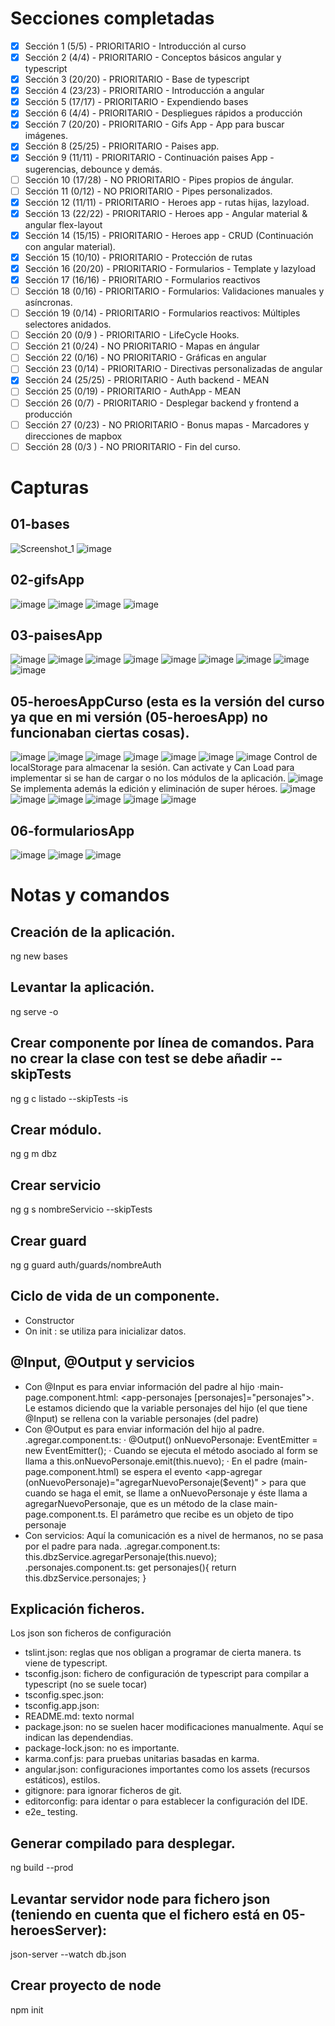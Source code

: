 # Secciones completadas
- [x] Sección 1 (5/5) - PRIORITARIO - Introducción al curso
- [x] Sección 2 (4/4) - PRIORITARIO - Conceptos básicos angular y typescript
- [x] Sección 3 (20/20) - PRIORITARIO - Base de typescript
- [x] Sección 4 (23/23) - PRIORITARIO - Introducción a angular
- [x] Sección 5 (17/17) - PRIORITARIO - Expendiendo bases
- [x] Sección 6 (4/4) - PRIORITARIO - Despliegues rápidos a producción
- [x] Sección 7 (20/20) - PRIORITARIO - Gifs App - App para buscar imágenes.
- [x] Sección 8 (25/25) - PRIORITARIO - Paises app. 
- [x] Sección 9 (11/11) - PRIORITARIO - Continuación paises App - sugerencias, debounce y demás.
- [ ] Sección 10 (17/28) - NO PRIORITARIO - Pipes propios de ángular.
- [ ] Sección 11 (0/12) - NO PRIORITARIO - Pipes personalizados.
- [x] Sección 12 (11/11) - PRIORITARIO - Heroes app - rutas hijas, lazyload.
- [x] Sección 13 (22/22) - PRIORITARIO - Heroes app - Angular material & angular flex-layout
- [x] Sección 14 (15/15) - PRIORITARIO - Heroes app - CRUD (Continuación con angular material).
- [x] Sección 15 (10/10) - PRIORITARIO - Protección de rutas
- [x] Sección 16 (20/20) - PRIORITARIO - Formularios - Template y lazyload
- [x] Sección 17 (16/16) - PRIORITARIO - Formularios reactivos
- [ ] Sección 18 (0/16) - PRIORITARIO - Formularios: Validaciones manuales y asíncronas.
- [ ] Sección 19 (0/14) - PRIORITARIO - Formularios reactivos: Múltiples selectores anidados.
- [ ] Sección 20 (0/9 ) - PRIORITARIO - LifeCycle Hooks.
- [ ] Sección 21 (0/24) - NO PRIORITARIO  - Mapas en ángular
- [ ] Sección 22 (0/16) - NO PRIORITARIO - Gráficas en angular
- [ ] Sección 23 (0/14) - PRIORITARIO - Directivas personalizadas de angular
- [x] Sección 24 (25/25) - PRIORITARIO - Auth backend - MEAN
- [ ] Sección 25 (0/19) - PRIORITARIO - AuthApp - MEAN
- [ ] Sección 26 (0/7) - PRIORITARIO - Desplegar backend y frontend a producción
- [ ] Sección 27 (0/23) - NO PRIORITARIO - Bonus mapas - Marcadores y direcciones de mapbox
- [ ] Sección 28 (0/3 ) - NO PRIORITARIO - Fin del curso.

# Capturas

## 01-bases
  ![Screenshot_1](https://user-images.githubusercontent.com/55620393/147700095-840390b4-983e-4b78-b3b0-5906cb9d00cf.png)
  ![image](https://user-images.githubusercontent.com/55620393/147700142-ae9e5903-f6c6-44ee-ae65-4d456fcc08cb.png)

## 02-gifsApp
  ![image](https://user-images.githubusercontent.com/55620393/147700395-2609db94-a897-44bf-bdd4-ea9e82730979.png)
  ![image](https://user-images.githubusercontent.com/55620393/147700409-e60c85dd-df76-4ced-a21a-e9224729cec4.png)
  ![image](https://user-images.githubusercontent.com/55620393/147700416-47e6e26b-ce91-4cd6-9031-52229e51cd81.png)
  ![image](https://user-images.githubusercontent.com/55620393/147700426-0359ed04-6cd0-4ec1-93b5-32c56dbead8e.png)

## 03-paisesApp  
  ![image](https://user-images.githubusercontent.com/55620393/147749562-ccf72320-81ba-47f3-b8a7-9b92b8da360e.png)
  ![image](https://user-images.githubusercontent.com/55620393/147749583-0f5896f3-f78b-495c-ad9e-36e0b7ddc2b0.png)
  ![image](https://user-images.githubusercontent.com/55620393/147749594-b2fb97aa-005f-42ea-aee2-d215eff27f19.png)
  ![image](https://user-images.githubusercontent.com/55620393/147749637-725ea7e5-3986-4c90-8b35-ccb16d0e2fa3.png)
  ![image](https://user-images.githubusercontent.com/55620393/147765217-ca8dc266-d99f-4e98-818f-610c6dc57809.png)
  ![image](https://user-images.githubusercontent.com/55620393/147765231-c94700c3-eb67-47ea-8542-5596f286107b.png)
  ![image](https://user-images.githubusercontent.com/55620393/147765263-620f1ca5-527b-4866-8b15-272fa8462b3d.png)
  ![image](https://user-images.githubusercontent.com/55620393/147765318-4724683c-44d3-46f6-be36-4e5760f8931e.png)
  ![image](https://user-images.githubusercontent.com/55620393/147765331-1b2fe52f-f7ac-4c7b-9535-961ee949590d.png)
  
## 05-heroesAppCurso (esta es la versión del curso ya que en mi versión (05-heroesApp) no funcionaban ciertas cosas).
  ![image](https://user-images.githubusercontent.com/55620393/148438953-8494fbe5-f846-4861-a0bb-57bb921ce0f7.png)
  ![image](https://user-images.githubusercontent.com/55620393/148438970-0149da81-f31a-4494-a18e-d62cc7f67fd2.png)
  ![image](https://user-images.githubusercontent.com/55620393/148438996-cceb4749-8375-4f80-b475-0e80b7310cc1.png)
  ![image](https://user-images.githubusercontent.com/55620393/148439020-907dfce6-1b18-40f3-8648-ad5c2c79bff3.png)
  ![image](https://user-images.githubusercontent.com/55620393/148439040-414b7dc2-a694-4099-9d91-6825148bcf3c.png)
  ![image](https://user-images.githubusercontent.com/55620393/148439073-1bff1e39-38dd-49df-a739-488cb692d346.png)
  ![image](https://user-images.githubusercontent.com/55620393/148439092-2c9000c2-dcfc-4a26-b6c1-7babdaeb7fd6.png)
  Control de localStorage para almacenar la sesión. Can activate y Can Load para implementar si se han de cargar o no los módulos de la aplicación.
  ![image](https://user-images.githubusercontent.com/55620393/148650237-0e393035-dc35-4a8a-bd07-fe3d25a0a7e6.png)
  Se implementa además la edición y eliminación de super héroes.
  ![image](https://user-images.githubusercontent.com/55620393/148650289-e8f9c80a-a21d-4e00-a7eb-29c17d0c5fac.png)
  ![image](https://user-images.githubusercontent.com/55620393/148650307-a6c720a4-6880-4e91-bb1e-beea4f0679ae.png)
  ![image](https://user-images.githubusercontent.com/55620393/148650309-e20a0e2c-8fd5-409d-b547-0b6de58e2f9f.png)
  ![image](https://user-images.githubusercontent.com/55620393/148650321-6b23656b-2b00-4fe4-8dfd-60a7dd512395.png)
  ![image](https://user-images.githubusercontent.com/55620393/148650330-e8448c04-f9be-4612-b7b7-980dcaf8cc56.png)
  ![image](https://user-images.githubusercontent.com/55620393/148650334-41354ace-3c55-4860-91c3-0d7294fa0fc5.png)
  
## 06-formulariosApp
![image](https://user-images.githubusercontent.com/55620393/149670337-d1b7ddfe-fb92-4a97-80c7-f4df1ef3a96c.png)
![image](https://user-images.githubusercontent.com/55620393/149670356-37b09fb9-f5d1-48d8-8cde-ecf1b8b550e5.png)
![image](https://user-images.githubusercontent.com/55620393/149670362-b5f59e9f-5748-40f2-a7c6-5927276edceb.png)

# Notas y comandos
## Creación de la aplicación.
ng new bases

## Levantar la aplicación.
ng serve -o

## Crear componente por línea de comandos. Para no crear la clase con test se debe añadir --skipTests
ng g c listado --skipTests -is

## Crear módulo.
ng g m dbz

## Crear servicio
ng g s nombreServicio --skipTests

## Crear guard
ng g guard auth/guards/nombreAuth

## Ciclo de vida de un componente.
- Constructor
- On init : se utiliza para inicializar datos.

## @Input, @Output y servicios
- Con @Input es para enviar información del padre al hijo
  ·main-page.component.html:
    <app-personajes [personajes]="personajes"></app-personajes>. Le estamos diciendo que la variable personajes del hijo (el que tiene @Input) se rellena con la variable personajes (del padre)
- Con @Output es para enviar información del hijo al padre.
  .agregar.component.ts: 
    · @Output() onNuevoPersonaje: EventEmitter<Personaje> = new EventEmitter();
    · Cuando se ejecuta el método asociado al form se llama a this.onNuevoPersonaje.emit(this.nuevo);
    · En el padre (main-page.component.html) se espera el evento <app-agregar (onNuevoPersonaje)="agregarNuevoPersonaje($event)" ></app-agregar> para que cuando se haga el emit, se llame a onNuevoPersonaje y éste llama a agregarNuevoPersonaje, que es un método
    de la clase main-page.component.ts. El parámetro que recibe es un objeto de tipo personaje
- Con servicios: Aquí la comunicación es a nivel de hermanos, no se pasa por el padre para nada.
  .agregar.component.ts:
    this.dbzService.agregarPersonaje(this.nuevo);
  .personajes.component.ts:
     get personajes(){
    return this.dbzService.personajes;
  }

## Explicación ficheros.
Los json son ficheros de configuración
- tslint.json: reglas que nos obligan a programar de cierta manera. ts viene de typescript.
- tsconfig.json: fichero de configuración de typescript para compilar a typescript (no se suele tocar)
- tsconfig.spec.json: 
- tsconfig.app.json:
- README.md: texto normal
- package.json: no se suelen hacer modificaciones manualmente. Aquí se indican las dependendias.
- package-lock.json: no es importante.
- karma.conf.js: para pruebas unitarias basadas en karma.
- angular.json: configuraciones importantes como los assets (recursos estáticos), estilos.
- gitignore: para ignorar ficheros de git.
- editorconfig: para identar o para establecer la configuración del IDE.
- e2e_ testing.

## Generar compilado para desplegar.
ng build --prod

## Levantar servidor node para fichero json (teniendo en cuenta que el fichero está en 05-heroesServer):
 json-server --watch db.json

## Crear proyecto de node 
npm init
